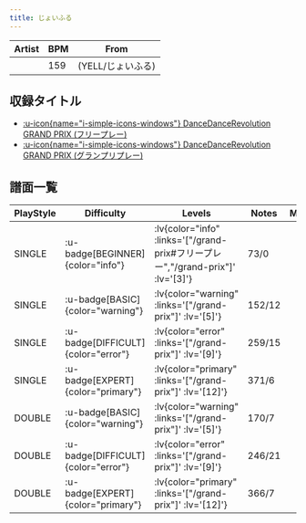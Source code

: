 ```yaml
---
title: じょいふる
---
```


|Artist|BPM|From|
|------|---|----|
||159|(YELL/じょいふる)|

## 収録タイトル

- [ :u-icon{name="i-simple-icons-windows"} DanceDanceRevolution GRAND PRIX (フリープレー)](/grand-prix#フリープレー)
- [ :u-icon{name="i-simple-icons-windows"} DanceDanceRevolution GRAND PRIX (グランプリプレー)](/grand-prix)

## 譜面一覧

|PlayStyle|Difficulty|Levels|Notes|Movie|
|---------|----------|------|-----|-----|
|SINGLE| :u-badge[BEGINNER]{color="info"} | :lv{color="info" :links='["/grand-prix#フリープレー","/grand-prix"]' :lv='[3]'} |73/0||
|SINGLE| :u-badge[BASIC]{color="warning"} | :lv{color="warning" :links='["/grand-prix"]' :lv='[5]'} |152/12||
|SINGLE| :u-badge[DIFFICULT]{color="error"} | :lv{color="error" :links='["/grand-prix"]' :lv='[9]'} |259/15||
|SINGLE| :u-badge[EXPERT]{color="primary"} | :lv{color="primary" :links='["/grand-prix"]' :lv='[12]'} |371/6||
|DOUBLE| :u-badge[BASIC]{color="warning"} | :lv{color="warning" :links='["/grand-prix"]' :lv='[5]'} |170/7||
|DOUBLE| :u-badge[DIFFICULT]{color="error"} | :lv{color="error" :links='["/grand-prix"]' :lv='[9]'} |246/21||
|DOUBLE| :u-badge[EXPERT]{color="primary"} | :lv{color="primary" :links='["/grand-prix"]' :lv='[12]'} |366/7||
